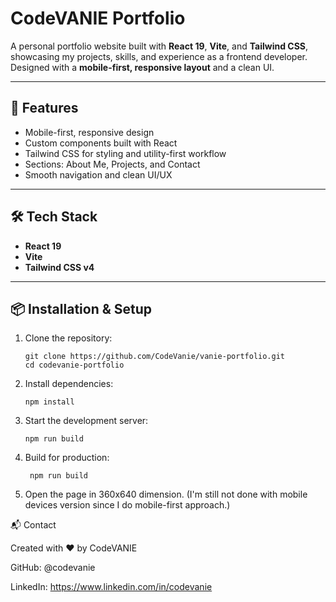 # CodeVANIE Portfolio

A personal portfolio website built with **React 19**, **Vite**, and **Tailwind CSS**, showcasing my projects, skills, and experience as a frontend developer. Designed with a **mobile-first, responsive layout** and a clean UI.

---

## 🚀 Features
- Mobile-first, responsive design
- Custom components built with React
- Tailwind CSS for styling and utility-first workflow
- Sections: About Me, Projects, and Contact
- Smooth navigation and clean UI/UX

---

## 🛠️ Tech Stack
- **React 19**
- **Vite**
- **Tailwind CSS v4**

---

## 📦 Installation & Setup
1. Clone the repository:
   ```
   git clone https://github.com/CodeVanie/vanie-portfolio.git
   cd codevanie-portfolio
   ```

2. Install dependencies:
   ```
   npm install
   ```
3. Start the development server:
   ```
   npm run build
   
   ```
4. Build for production:
   ```
    npm run build
   
   ```
5. Open the page in 360x640 dimension. (I'm still not done with mobile devices version since I do mobile-first approach.)

📬 Contact

Created with ❤️ by CodeVANIE

GitHub: @codevanie

LinkedIn: https://www.linkedin.com/in/codevanie

